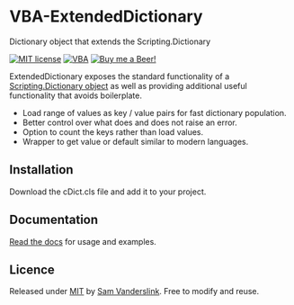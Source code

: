 # VBA-ExtendedDictionary
Dictionary object that extends the Scripting.Dictionary

[![MIT license](https://img.shields.io/badge/License-MIT-blue.svg)](https://github.com/SSlinky/VBA-ExtendedDictionary/blob/master/README.md#license)
[![VBA](https://img.shields.io/badge/vba-VB--6-success)](https://docs.microsoft.com/en-us/office/vba/api/overview/)
[![Buy me a Beer!](https://img.shields.io/badge/Buy%20me%20a-Beer-yellow)](www.buymeacoffee.com/sslinky)

ExtendedDictionary exposes the standard functionality of a [Scripting.Dictionary object](https://docs.microsoft.com/en-au/office/vba/language/reference/user-interface-help/dictionary-object) as well as providing additional useful functionality that avoids boilerplate.

* Load range of values as key / value pairs for fast dictionary population.
* Better control over what does and does not raise an error.
* Option to count the keys rather than load values.
* Wrapper to get value or default similar to modern languages.

## Installation
Download the cDict.cls file and add it to your project.

## Documentation
[Read the docs](https://sslinky.github.io/VBA-ExtendedDictionary/#/) for usage and examples.

## Licence
Released under [MIT](/LICENCE) by [Sam Vanderslink](https://github.com/SSlinky).
Free to modify and reuse.
